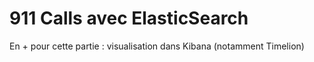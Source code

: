 # 911 Calls avec ElasticSearch

En + pour cette partie : visualisation dans Kibana (notamment Timelion)

